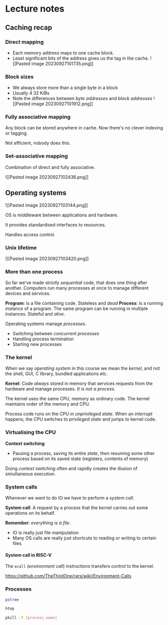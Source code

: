 # Lecture notes

## Caching recap
### Direct mapping
- Each memory address maps to one cache block.
- Least significant bits of the address gives us the tag in the cache.
![[Pasted image 20230927101735.png]]

### Block sizes
- We always store more than a single byte in a block
- Usually 4 32 KiBs
- Note the differences between *byte addresses* and *block addresses*
![[Pasted image 20230927101912.png]]

### Fully associative mapping

Any block can be stored anywhere in cache. Now there's no clever indexing or tagging.

Not efficient, nobody does this.

### Set-associative mapping
Combination of direct and fully associative.

![[Pasted image 20230927102436.png]]

## Operating systems
![[Pasted image 20230927103144.png]]

OS is middleware between applications and hardware.

It provides standardised interfaces to resources.

Handles access control.

### Unix lifetime
![[Pasted image 20230927103420.png]]
### More than one process
So far we've made strictly *sequential* code, that does one thing after another. Computers run many processes at once to manage different devices and services.

**Program**: is a file containing code. Stateless and *dead*
**Process**: is a running *instance* of a program. The same program can be running in multiple instances. Stateful and *alive*.

Operating systems manage *processes*.
- Switching between *concurrent processes*
- Handling process termination
- Starting new processes

### The kernel
When we say *operating system* in this course we mean the *kernel*, and not the shell, GUI, C library, bundled applications etc.

**Kernel**: Code *always* stored in memory that services requests from the hardware and manage processes. *It is not a process*.

The kernel uses the same CPU, memory as ordinary code. The kernel maintains order of the memory and CPU.

Process code runs on the CPU in *unprivileged state*. When an *interrupt* happens, the CPU switches to *privileged state* and jumps to kernel code.


### Virtualising the CPU

**Context switching**:
- Pausing a process, saving its entire *state*, then resuming some other process based on its saved state (registers, contents of memory)

Doing *context switching* often and rapidly creates the illusion of simultaneous execution.

### System calls
Whenever we want to do IO we have to perform a *system call*.

**System call**: A request by a process that the kernel carries out some operations on its behalf.

**Remember**: *everything is a file*.
- IO is really just file manipulation
- Many OS calls are really just shortcuts to reading or writing to certain files
#### System call in RISC-V
The $\texttt{ecall}$ (*environment call*) instructions transfers control to the kernel.

https://github.com/TheThirdOne/rars/wiki/Environment-Calls


### Processes
```bash
pstree
```
```bash
htop
```
```bash
pkill -f [process_name]
```
